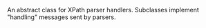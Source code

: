 
An abstract class for XPath parser handlers. Subclasses implement "handling" messages sent by parsers.
